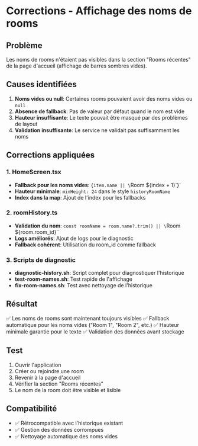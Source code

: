 # Corrections - Affichage des noms de rooms

## Problème
Les noms de rooms n'étaient pas visibles dans la section "Rooms récentes" de la page d'accueil (affichage de barres sombres vides).

## Causes identifiées
1. **Noms vides ou null**: Certaines rooms pouvaient avoir des noms vides ou `null`
2. **Absence de fallback**: Pas de valeur par défaut quand le nom est vide
3. **Hauteur insuffisante**: Le texte pouvait être masqué par des problèmes de layout
4. **Validation insuffisante**: Le service ne validait pas suffisamment les noms

## Corrections appliquées

### 1. HomeScreen.tsx
- **Fallback pour les noms vides**: `{item.name || \`Room ${index + 1}\`}`
- **Hauteur minimale**: `minHeight: 24` dans le style `historyRoomName`
- **Index dans la map**: Ajout de l'index pour les fallbacks

### 2. roomHistory.ts
- **Validation du nom**: `const roomName = room.name?.trim() || \`Room ${room.room_id}\``
- **Logs améliorés**: Ajout de logs pour le diagnostic
- **Fallback cohérent**: Utilisation du room_id comme fallback

### 3. Scripts de diagnostic
- **diagnostic-history.sh**: Script complet pour diagnostiquer l'historique
- **test-room-names.sh**: Test rapide de l'affichage
- **fix-room-names.sh**: Test avec nettoyage de l'historique

## Résultat
✅ Les noms de rooms sont maintenant toujours visibles
✅ Fallback automatique pour les noms vides ("Room 1", "Room 2", etc.)
✅ Hauteur minimale garantie pour le texte
✅ Validation des données avant stockage

## Test
1. Ouvrir l'application
2. Créer ou rejoindre une room
3. Revenir à la page d'accueil
4. Vérifier la section "Rooms récentes"
5. Le nom de la room doit être visible et lisible

## Compatibilité
- ✅ Rétrocompatible avec l'historique existant
- ✅ Gestion des données corrompues
- ✅ Nettoyage automatique des noms vides
